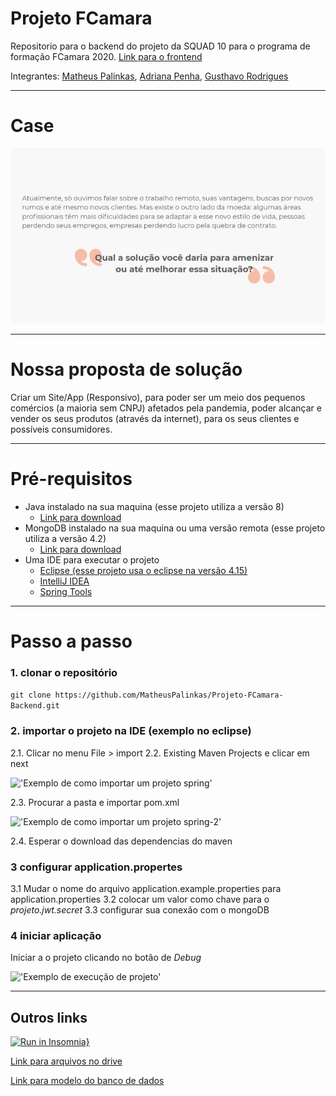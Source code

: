 # Projeto FCamara

Repositorio para o backend do projeto da SQUAD 10 para o programa de formação FCamara 2020. [Link para o frontend](https://github.com/MatheusPalinkas/Projeto-FCamara-Frontend)

Integrantes: [Matheus Palinkas](https://www.linkedin.com/in/matheus-palinkas/), 
             [Adriana Penha](https://www.linkedin.com/in/adriana-penha-598b12124/), 
             [Gusthavo Rodrigues](https://www.linkedin.com/in/gusthavo-rodrigues-487847197/)

---

# Case 

!["Foto do case"](docs/case.png)

---

# Nossa proposta de solução

Criar um Site/App (Responsivo), para poder ser um meio dos pequenos comércios (a maioria sem CNPJ) afetados pela pandemia, poder alcançar e vender os seus produtos (através da internet), para os seus clientes e possíveis consumidores.

---

# Pré-requisitos

- Java instalado na sua maquina (esse projeto utiliza a versão 8)
  - [Link para download](https://www.java.com/pt_BR/download/help/download_options.xml)
- MongoDB instalado na sua maquina ou uma versão remota (esse projeto utiliza a versão 4.2)
  - [Link para download](https://docs.mongodb.com/manual/administration/install-community/)
- Uma IDE para executar o projeto
  - [Eclipse (esse projeto usa o eclipse na versão 4.15)](https://www.eclipse.org/downloads/packages/)
  - [IntelliJ IDEA](https://www.jetbrains.com/pt-br/idea/)
  - [Spring Tools](https://spring.io/tools)

---

# Passo a passo

### 1. clonar o repositório

```git clone https://github.com/MatheusPalinkas/Projeto-FCamara-Backend.git```

### 2. importar o projeto na IDE (exemplo no eclipse)

2.1. Clicar no menu File > import
2.2. Existing Maven Projects e clicar em next

!['Exemplo de como importar um projeto spring'](docs/../docs/imgs-readme/import.png)

2.3. Procurar a pasta e importar pom.xml

!['Exemplo de como importar um projeto spring-2'](docs/../docs/imgs-readme/import2.png)

2.4. Esperar o download das dependencias do maven

### 3 configurar application.propertes

3.1 Mudar o nome do arquivo application.example.properties para application.properties
3.2 colocar um valor como chave para o *projeto.jwt.secret*
3.3 configurar sua conexão com o mongoDB

### 4 iniciar aplicação

Iniciar a o projeto clicando no botão de *Debug*

!['Exemplo de execução de projeto'](docs/../docs/imgs-readme/executaDebug.png)

---

## Outros links

[![Run in Insomnia}](https://insomnia.rest/images/run.svg)](https://insomnia.rest/run/?label=ProjetoFCamara&uri=https%3A%2F%2Fraw.githubusercontent.com%2FMatheusPalinkas%2FProjeto-FCamara-Backend%2FDEV%2Fdocs%2Fdoc-rotas-insomnia.json)

[Link para arquivos no drive](https://drive.google.com/drive/folders/17vXJTFi-uhJ_oOf2tmRV0r_MPpUXcZnn?usp=sharing)

[Link para modelo do banco de dados](https://app.diagrams.net/?lightbox=1&highlight=0000ff&edit=_blank&layers=1&nav=1&title=Untitled%20Diagram.drawio#R7Z1bc9o6EMc%2FTR6T8R14DJD0RnNokjan54VRsAqeGovaJgn99EcGC7AliAnyRe1mOh0sjGzLf%2F%2B0u1rJZ2Zv9vIuRPPpZ%2BJi%2F8zQ3Jczs39mGG2nTf9PCpbrAss01wWT0HPXRfq24M77jdNCLS1deC6OMjvGhPixN88WjkkQ4HGcKUNhSJ6zu%2F0gfvaoczTBXMHdGPl86YPnxtP0sozWtvw99iZTdmTd6ay%2FmSG2c3ol0RS55HmnyLw6M3shIfH60%2Bylh%2F2k7Vi7PHxYPviDn867j1%2BiX%2Bhr99P9zbfzdWXXx%2FxkcwkhDuI3V91p%2Fep%2FaznPg%2B9BT6e%2F%2FBkN3XN2M5%2BQv0gbLL3YeMlaELu0QdNNegJevLzFPoo9Elxtv%2Bn%2BIEGc3n2dNk13Gs%2F85DP9iAP3MrmTdPPq9jcOyT35jAKqp24UozDOf%2FdPkNRX8JrTtonIIhyn5zsef%2FgW%2FhxYoX%2F5fvTbpBf65dO5zbSHwgmOD%2BxopS2SXPWOgtI2fYfJDMfhku7wvFWTrqUSme4qiRWGq9Z6yuoRpbKebCrcHGNIPHrJhsaeQDutZ8nqNbVsHeuLT3%2B2q4BcTbrZbl3oRqY2p6VdGFars%2FnLVr1uLq5q%2BmGnLbZFK8kdIz%2B7avnNUOCuBZbT3vaLupTXshumPF2ztLxY3qg83czW1M7XVLbQnD9faI5TVGh6w4TWaRkXbW37l0WU5bTpt1tCdey3ibDVyqnZrlaDlv6X9LVtgxci6f7%2Bz%2Bqcf%2FKeh9dX%2F2kfv7yQwbluNUyITivf176VeI6WA55Rbc9q%2Fy2GXato98pMm8aIzW7ZF9YO9fQsnTr6hc2MtWPVZzlZ9VnldbfirohH3TcqFuySkFNh9OzNfBRspJZ%2Bk%2BhrPPV8d4CWZJE0PdXU%2BCfb6k5J6P2m%2ByMmxpXkUqEaTmaPu%2BSXtFijpSGO6D5DJj89V%2FQZvWR2HKAoTgvGxPfRPPIeN%2Bc3o63oBV0Sx2SW7oR8bxLQz2NaFw5zj491tPyfcBjjl4NyZX2okb3lRit13Hfl7AjkbFjaq8q9pZ45Cib0wneciZxxqLPtnQMKj%2BdkD4d82lABinGXLAI3KkWOBifHD31eiFM0Tz7SexN7yN9es9mNyTy9vz7%2BwfQQpteUfH5kGtB3NLDet5vcQ2%2BM%2FMu0eOa57pqsnu%2F3iE%2BfCbMfkLWtOEdjL5gM1kcxrW3RbXq0pIjQKn%2F4K7ZOaWU4SM6GxChGa20mZzRPnu1VE9td%2Bo%2FeiJ52YZ%2FZ9Ep7dFvfbtN%2Fye5h3CNBFIfIWwkTU%2BE%2F40T8XTck83uGVy33nNqCLoLX%2BGFKvC7yZVY7r2k67yHvSjojrqOVxHerw08nK%2BlxlyACVRQVVFY90sTzmj6Sy0yl%2F1YlGHuUsIkLpid3tht629drm5UqgvcsP%2FRHPVp7OPZIOZDRXtfEqjLFCVMFUeyCRNHbVlkCanECuq4dKWv5qMsTZ48OpPGkPD1YHU4PnBrq8dzwixf%2Fyyqgn78nd%2FfCTrf6zHBebSzTjePM3V1vT%2BzWprGf18P4TYtx6XbOJzP1XESgcDDVyY0IWEa1gSzb4hT6NVqgMOnutJ7vJa4PDzBw82S4eTrtnS7srOPFAPGqp5cPJyjt6R3kA3h6dXl6h4nRSE9PfMq8XQ%2Be3lGW2eEHtNGenvjUeUP9hlZdDl3AxZOGkqIuXr67kiec9usWPfh3R4mgtUcE0ihSnhh49%2B5qhjwfMNJwjLBR7dowwg4GGJGGkc4eETQKI%2BJhb04LdziYIqBIwymia0WHZctSDhgjkoPNStgi4pQYTgp92pKjGxSNvRm9aBi%2BajxOTKtmnOhglUjmibpGic6nffWG1wCRpkPE4eP5FUPEAIjIhYi%2Bb2RJAYrwOVb3mN6l5LYBSqSgZHdYRyuPK%2B0KI69iKfEj1cCV07hi7lFBo7ginm3SqPk3pU0DKzz7Jg0ENCZDxmauRIqPlp4bySs89yZXkZOvqOTZDyYfYrkKXBziMYlGd8h%2FIhFPIUiPkZIeY%2BXmXZlFbduNJ%2F1HJMeIdcnHeyA5pv5pEBtcNDI5RpxdyQd9IDnmdOPKLD30U54ieOPqQ3%2F0NaL0B5%2BtyikQx9OkyvwYsXb46A%2FMgDgRJZa68R%2BLj%2F9QlDALGnDScJxUmScj1g8f9AGcnIoTJcI%2B4lPnpwRA2q4CHKk%2FU8YqsGgUYOQojJSe%2FV9ewh3v8u6f5A3BPBnBvM0inSyOy6ZK7xKhLfJy8yt7%2FXmxvJbI3y6nT4NYXnHAbShxUixPqOmyIjct3vuGWJ6ErNDSHfDyFCGaRAsOeD2G8%2FFEEcXzREQpz1Ti7WZwwE%2FFiRKW88FVPnMrJFHzaELNWZiy0nSeiAJ6ZfFELCC%2BPwKeFOfJ4Yey0TwRK5hPY4CAngIcEQb0KjVM2nwMBzBymlmixGQVIQHZvd8Rw4DQOzO6jHHgwvw3NZgimv9WqXFiFFhoHZhyjGmyeTAVZAqnhfckTBbGG10%2B0qtZhODtNJ4oooThSokCQJENFGV5IpgXyYByjcdTBEaKEkgRzYOrNoICTJEdP1EXKoZg%2Bd7bweiaAEoaj5LNEr71%2BTsFXtkIKDnKPFEiFCs2VcUoufNEC4ADSpqFErPCcKxYPYASySgxFUYJnzSwskrQGD8S8hNw0nScOHVHYk1%2BTUzAyWk4Kf01OuWJgY%2BcDEkULbzRHQ6fvCSNTRtdBXGIJ0iwGgPApVlw6RQMyrLgrXw9QQRFNlxKj6DYnYvO7l%2B7rLyCjuBdISFxF6KACkwNkTE1xMy9TMsRzNT4C96BJFYjbwfB1JD6p4Z09hlTR00NqXSZlw6%2FkBVMDZGwwG%2FpK4aXpwjRElLwttt67OjjiVL7Ui%2BbtQIhl1siT9RNwuQ7GJgaohBPqlzrRagfvjsCmpzol%2B9bqKNRMNnTufCT4mFmiAIYqX%2BpF13j48XAkdNWCtf2RXVUIAkf7h3C5HcVUNKAFyLBSweko0SJ5eeE5hQvhj6OxiG9OwCTxsOkyhcjCdUDGVKSvRt1E6T25EdB1rYCHKnyRUhC8UBqlGSOKJwZJXg7TRSTXwtBnASSFWQkK9gse4m9k0YraFbohzJWlEtWEKsR3klTc7LCYUg0MllBbNnxI4uQrCAhTU%2BJd9KIFSF8J83ezDwwmuUYzZKAUmWuglg%2B%2FJAADC6e6n4rMSYgPnU%2BFvMldkd9L5qTwHvCPhCl4USpPVsBXighnSfqLotr8TGZhCffksXnXEh9ajpMKs1ZEAuID%2BQATU6jSemJ2eUNFPFiSGgyxG4S7QKaNJ0mVaYtiAXEB%2BKAJifRxFYik1J86nzk5HKMHskCQNJ0kNSfssCHTQAkp4FEiaCJeMV1HiQHZnfAcGMZw42dokjYuDR%2FxHCjWI88nGC4sf650e3iIm%2FK3Oi2IEO89tEBpYYbDz%2BgjR5uFJ86n%2BoLs48qz847HiW1T4puQ5avbIookeYrPnV%2BjAgmDKiCkipHGMWnDIm%2BslGibqavXaBfwe4EMwOeNoQXL2%2Bxj2KPBFfbb7i2m8Yz5mzjwL0Mw9U9u7qdocD9Zw2GxAcXfYFfvPhf9lv6%2BXtyXy%2FsdKvPfO7VxjLd4G%2FVIU85IotwjA%2FcUrb%2BTswYsa8BWe5b0kgHH%2F%2Fd510TetZpYbhq3Cec0dEBd3uYqH3rarfbWU%2FbtnLG7Pra019t5cNV1MlVZOUrWrcNV5EsP9zmkzX3v18awkIywkK67uiZe%2B50zIK9VeeAy%2FRnxIUEAx4QF6o%2FLrTBhDpxIcHwB8SFTjfDyh8DKU8RfKSwdzUsBy7gy0kjSe1hIRvWkZANESWWkRCfOu%2FLDagnES9cCDA3nSS1R4VsyDuXTRIl8s7Fp86HCAckmABKVEBJ%2FSvlCRKNgSWnsUTdrHOD71h6nosAJM0HSe0J5wYMVcl%2BkagSQ1ViAfOzDwZkEiKXLEIY9m48TKpMOheeMzsYwESaVaLuSwV03iq5WcwwgKT5IKl9oTwdrBLJVomuhFUiPnXe1%2B0iLwSQNB4km9f81QcSmE8rGyTqzqc1ePP06zVApOkQMete4sPg05IAIqfFSPapoPkQMXmI9Mhs7uMZvWQwSRpPE6fuiKsJNJG9OKoSNHlwNKe%2FvO%2Bjh4fu4%2FLX5fM%2F4ZdzAUxuhh%2BBImVRRE4Sd5uNmrC5%2FWzCz6tQMUvSETDl7Uw5%2BGCWh5SypGBwUoD5z81HSoeZxOztBFUO5gh1xOdLA1JOQoqxRxPNt1L4FOirGfJgqWXVmFLluI5QSLDEgmSmKLHCgvDM%2BdHhOxxMYcVlxZhiVTnEIxQSDBVLZooSI8XCM%2BcHivu0JUc3KBp7EJ5VkS5Vjv0IJQXjx5LposTwsTjGJgjWDmH8WDWk1B5Y0SFYK5kpevnR2tLEwIdr7zG9S8ltA7JIIcvuKihaZZipPdaiQwBXNmaaGMGlmyEh8e5CTCGaTz8TFyd7%2FA8%3D)
